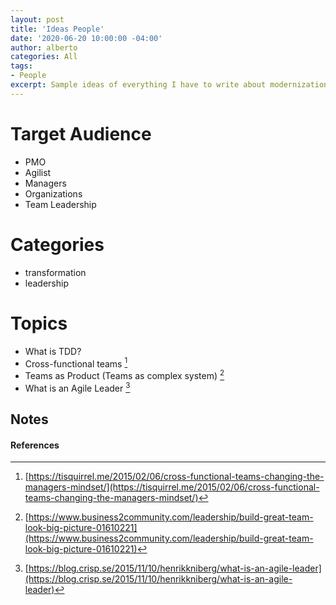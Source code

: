 ```yaml
---
layout: post
title: 'Ideas People'
date: '2020-06-20 10:00:00 -04:00'
author: alberto
categories: All
tags:
- People
excerpt: Sample ideas of everything I have to write about modernization focused on people
---
```


# Target Audience
* PMO
* Agilist
* Managers
* Organizations
* Team Leadership

# Categories
* transformation
* leadership


# Topics
* What is TDD?
* Cross-functional teams [^7]
* Teams as Product (Teams as complex system) [^8]
* What is an Agile Leader [^9]

## Notes


#### References
[^7]: [https://tisquirrel.me/2015/02/06/cross-functional-teams-changing-the-managers-mindset/](https://tisquirrel.me/2015/02/06/cross-functional-teams-changing-the-managers-mindset/)
[^8]: [https://www.business2community.com/leadership/build-great-team-look-big-picture-01610221](https://www.business2community.com/leadership/build-great-team-look-big-picture-01610221)
[^9]: [https://blog.crisp.se/2015/11/10/henrikkniberg/what-is-an-agile-leader](https://blog.crisp.se/2015/11/10/henrikkniberg/what-is-an-agile-leader)